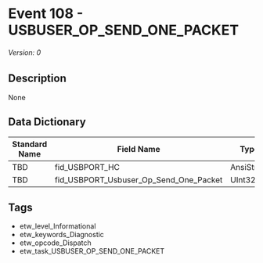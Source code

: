 # Event 108 - USBUSER_OP_SEND_ONE_PACKET
###### Version: 0

## Description
None

## Data Dictionary
|Standard Name|Field Name|Type|Description|Sample Value|
|---|---|---|---|---|
|TBD|fid_USBPORT_HC|AnsiString|None|`None`|
|TBD|fid_USBPORT_Usbuser_Op_Send_One_Packet|UInt32|None|`None`|

## Tags
* etw_level_Informational
* etw_keywords_Diagnostic
* etw_opcode_Dispatch
* etw_task_USBUSER_OP_SEND_ONE_PACKET